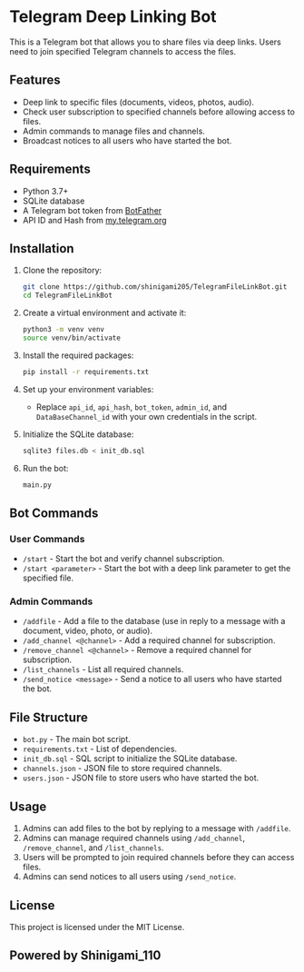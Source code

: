 # Telegram Deep Linking Bot

This is a Telegram bot that allows you to share files via deep links. Users need to join specified Telegram channels to access the files.

## Features

- Deep link to specific files (documents, videos, photos, audio).
- Check user subscription to specified channels before allowing access to files.
- Admin commands to manage files and channels.
- Broadcast notices to all users who have started the bot.

## Requirements

- Python 3.7+
- SQLite database
- A Telegram bot token from [BotFather](https://t.me/BotFather)
- API ID and Hash from [my.telegram.org](https://my.telegram.org)

## Installation

1. Clone the repository:
    ```bash
    git clone https://github.com/shinigami205/TelegramFileLinkBot.git
    cd TelegramFileLinkBot
    ```

2. Create a virtual environment and activate it:
    ```bash
    python3 -m venv venv
    source venv/bin/activate
    ```

3. Install the required packages:
    ```bash
    pip install -r requirements.txt
    ```

4. Set up your environment variables:
    - Replace `api_id`, `api_hash`, `bot_token`, `admin_id`, and `DataBaseChannel_id` with your own credentials in the script.

5. Initialize the SQLite database:
    ```bash
    sqlite3 files.db < init_db.sql
    ```

6. Run the bot:
    ```bash
    main.py
    ```

## Bot Commands

### User Commands

- `/start` - Start the bot and verify channel subscription.
- `/start <parameter>` - Start the bot with a deep link parameter to get the specified file.

### Admin Commands

- `/addfile` - Add a file to the database (use in reply to a message with a document, video, photo, or audio).
- `/add_channel <@channel>` - Add a required channel for subscription.
- `/remove_channel <@channel>` - Remove a required channel for subscription.
- `/list_channels` - List all required channels.
- `/send_notice <message>` - Send a notice to all users who have started the bot.

## File Structure

- `bot.py` - The main bot script.
- `requirements.txt` - List of dependencies.
- `init_db.sql` - SQL script to initialize the SQLite database.
- `channels.json` - JSON file to store required channels.
- `users.json` - JSON file to store users who have started the bot.

## Usage

1. Admins can add files to the bot by replying to a message with `/addfile`.
2. Admins can manage required channels using `/add_channel`, `/remove_channel`, and `/list_channels`.
3. Users will be prompted to join required channels before they can access files.
4. Admins can send notices to all users using `/send_notice`.

## License

This project is licensed under the MIT License.


## Powered by Shinigami_110
